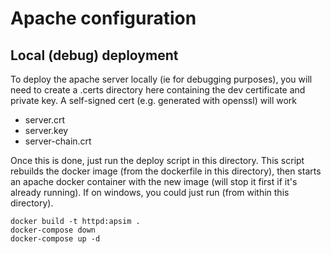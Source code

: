# Apache configuration

## Local (debug) deployment

To deploy the apache server locally (ie for debugging purposes), you will need to create a .certs directory here containing the dev certificate and private key. A self-signed cert (e.g. generated with openssl) will work
  - server.crt
  - server.key
  - server-chain.crt

Once this is done, just run the deploy script in this directory. This script rebuilds the docker image (from the dockerfile in this directory), then starts an apache docker container with the new image (will stop it first if it's already running). If on windows, you could just run (from within this directory).

```
docker build -t httpd:apsim .
docker-compose down
docker-compose up -d
```
